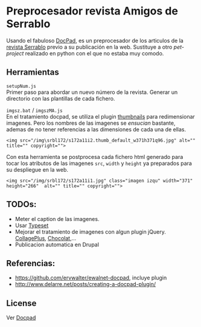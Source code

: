 # Preprocesador revista Amigos de Serrablo
Usando el fabuloso [DocPad](http://docpad.org), es un preprocesador de los articulos de la [revista Serrablo](http://wwww.serrablo.org/revista) previo a su publicación en la web.
Sustituye a otro *pet-project* realizado en python con el que no estaba muy comodo.

## Herramientas

`setupNum.js`   
Primer paso para abordar un nuevo número de la revista. Generar un directorio con las plantillas de cada fichero.

`imgsz.bat` / `imgszMA.js`  
En el tratamiento docpad, se utiliza el plugin [thumbnails](https://github.com/rantecki/docpad-plugin-thumbnails) para redimensionar imagenes. Pero los nombres de las imagenes se *ensucian* bastante, ademas de no tener referencias a las dimensiones de cada una de ellas. 

```
<img src="/img\srbl172/s172a11i2.thumb_default_w371h371q96.jpg" alt="" title="" copyright="">
```

Con esta herramienta se postprocesa cada fichero html generado para tocar los atributos de las imagenes `src`,  `width` y `height` ya preparados para su despliegue en la web. 

```
<img src="/img/srbl172/s172a11i1.jpg" class="imagen izqu" width="371" height="266"  alt="" title="" copyright="">
```

## TODOs:
- Meter el caption de las imagenes.
- Usar [Typeset](https://blot.im/typeset/)
- Mejorar el tratamiento de imagenes con algun plugin jQuery. [CollagePlus](https://ed-lea.github.io/jquery-collagePlus/), [Chocolat](http://chocolat.insipi.de/),...
- Publicacion automatica en Drupal

## Referencias:
- https://github.com/ervwalter/ewalnet-docpad, incluye plugin
- http://www.delarre.net/posts/creating-a-docpad-plugin/

## License
Ver [Docpad](https://github.com/docpad/docpad#license)